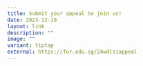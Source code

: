 ```yaml
---
title: Submit your appeal to join us!
date: 2023-12-19
layout: link
description: ""
image: ""
variant: tiptap
external: https://for.edu.sg/24wdls1appeal
---
```

